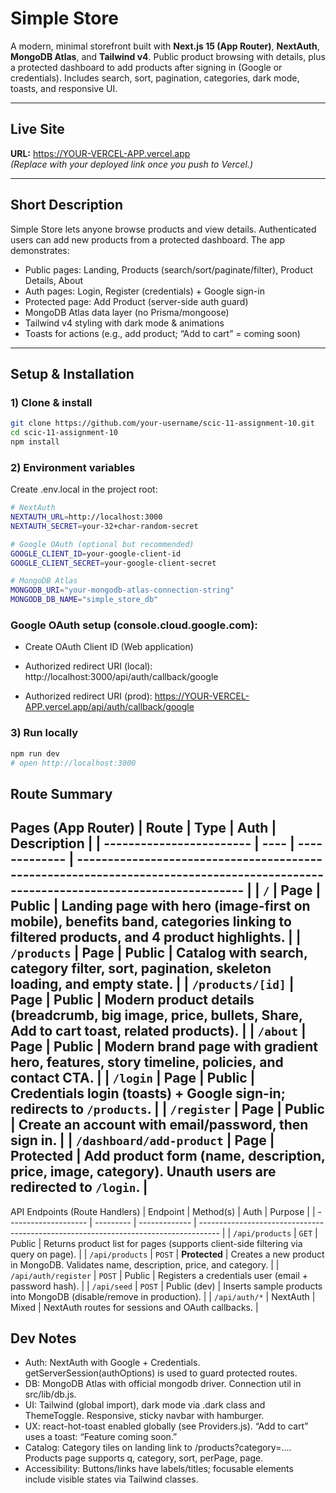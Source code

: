 # Simple Store

A modern, minimal storefront built with **Next.js 15 (App Router)**, **NextAuth**, **MongoDB Atlas**, and **Tailwind v4**. Public product browsing with details, plus a protected dashboard to add products after signing in (Google or credentials). Includes search, sort, pagination, categories, dark mode, toasts, and responsive UI.

---

## Live Site

**URL:** https://YOUR-VERCEL-APP.vercel.app  
_(Replace with your deployed link once you push to Vercel.)_

---

## Short Description

Simple Store lets anyone browse products and view details. Authenticated users can add new products from a protected dashboard. The app demonstrates:

- Public pages: Landing, Products (search/sort/paginate/filter), Product Details, About
- Auth pages: Login, Register (credentials) + Google sign-in
- Protected page: Add Product (server-side auth guard)
- MongoDB Atlas data layer (no Prisma/mongoose)
- Tailwind v4 styling with dark mode & animations
- Toasts for actions (e.g., add product; “Add to cart” = coming soon)

---

## Setup & Installation

### 1) Clone & install
```bash
git clone https://github.com/your-username/scic-11-assignment-10.git
cd scic-11-assignment-10
npm install
```
### 2) Environment variables

Create .env.local in the project root:
```bash
# NextAuth
NEXTAUTH_URL=http://localhost:3000
NEXTAUTH_SECRET=your-32+char-random-secret

# Google OAuth (optional but recommended)
GOOGLE_CLIENT_ID=your-google-client-id
GOOGLE_CLIENT_SECRET=your-google-client-secret

# MongoDB Atlas
MONGODB_URI="your-mongodb-atlas-connection-string"
MONGODB_DB_NAME="simple_store_db"
```
### Google OAuth setup (console.cloud.google.com):

- Create OAuth Client ID (Web application)

- Authorized redirect URI (local): http://localhost:3000/api/auth/callback/google

- Authorized redirect URI (prod): https://YOUR-VERCEL-APP.vercel.app/api/auth/callback/google

### 3) Run locally

```bash
npm run dev
# open http://localhost:3000
```
## Route Summary
Pages (App Router)
| Route                    | Type | Auth          | Description                                                                                                                       |
| ------------------------ | ---- | ------------- | --------------------------------------------------------------------------------------------------------------------------------- |
| `/`                      | Page | Public        | Landing page with hero (image-first on mobile), benefits band, categories linking to filtered products, and 4 product highlights. |
| `/products`              | Page | Public        | Catalog with search, **category** filter, sort, pagination, skeleton loading, and empty state.                                    |
| `/products/[id]`         | Page | Public        | Modern product details (breadcrumb, big image, price, bullets, **Share**, **Add to cart** toast, related products).               |
| `/about`                 | Page | Public        | Modern brand page with gradient hero, features, story timeline, policies, and contact CTA.                                        |
| `/login`                 | Page | Public        | Credentials login (toasts) + Google sign-in; redirects to `/products`.                                                            |
| `/register`              | Page | Public        | Create an account with email/password, then sign in.                                                                              |
| `/dashboard/add-product` | Page | **Protected** | Add product form (name, description, price, image, **category**). Unauth users are redirected to `/login`.                        |
---
API Endpoints (Route Handlers)
| Endpoint             | Method(s) | Auth          | Purpose                                                                             |
| -------------------- | --------- | ------------- | ----------------------------------------------------------------------------------- |
| `/api/products`      | `GET`     | Public        | Returns product list for pages (supports client-side filtering via query on page).  |
| `/api/products`      | `POST`    | **Protected** | Creates a new product in MongoDB. Validates name, description, price, and category. |
| `/api/auth/register` | `POST`    | Public        | Registers a credentials user (email + password hash).                               |
| `/api/seed`          | `POST`    | Public (dev)  | Inserts sample products into MongoDB (disable/remove in production).                |
| `/api/auth/*`        | NextAuth  | Mixed         | NextAuth routes for sessions and OAuth callbacks.                                   |

## Dev Notes
- Auth: NextAuth with Google + Credentials. getServerSession(authOptions) is used to guard protected routes.
- DB: MongoDB Atlas with official mongodb driver. Connection util in src/lib/db.js.
- UI: Tailwind (global import), dark mode via .dark class and ThemeToggle. Responsive, sticky navbar with hamburger.
- UX: react-hot-toast enabled globally (see Providers.js). “Add to cart” uses a toast: “Feature coming soon.”
- Catalog: Category tiles on landing link to /products?category=.... Products page supports q, category, sort, perPage, page.
- Accessibility: Buttons/links have labels/titles; focusable elements include visible states via Tailwind classes.